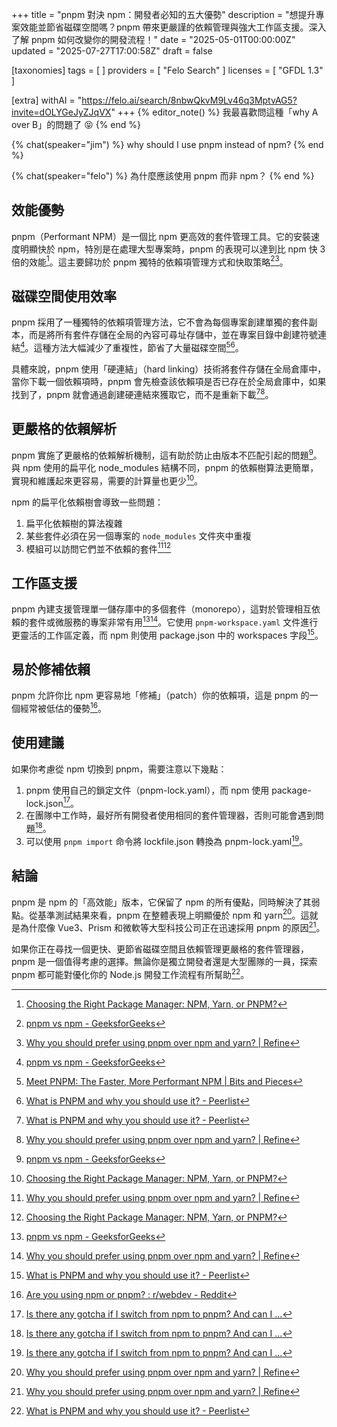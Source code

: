 +++
title = "pnpm 對決 npm：開發者必知的五大優勢"
description = "想提升專案效能並節省磁碟空間嗎？pnpm 帶來更嚴謹的依賴管理與強大工作區支援。深入了解 pnpm 如何改變你的開發流程！"
date = "2025-05-01T00:00:00Z"
updated = "2025-07-27T17:00:58Z"
draft = false

[taxonomies]
tags = [ ]
providers = [ "Felo Search" ]
licenses = [ "GFDL 1.3" ]

[extra]
withAI = "<https://felo.ai/search/8nbwQkvM9Lv46q3MptvAG5?invite=dOLYGeJyZJqVX>"
+++
{% editor_note() %}
我最喜歡問這種「why A over B」的問題了 😝
{% end %}

{% chat(speaker="jim") %}
why should I use pnpm instead of npm?
{% end %}

{% chat(speaker="felo") %}
為什麼應該使用 pnpm 而非 npm？
{% end %}

## 效能優勢

pnpm（Performant NPM）是一個比 npm 更高效的套件管理工具。它的安裝速度明顯快於 npm，特別是在處理大型專案時，pnpm 的表現可以達到比 npm 快 3 倍的效能[^7]。這主要歸功於 pnpm 獨特的依賴項管理方式和快取策略[^2][^6]。

## 磁碟空間使用效率

pnpm 採用了一種獨特的依賴項管理方法，它不會為每個專案創建單獨的套件副本，而是將所有套件存儲在全局的內容可尋址存儲中，並在專案目錄中創建符號連結[^2]。這種方法大幅減少了重複性，節省了大量磁碟空間[^4][^5]。

具體來說，pnpm 使用「硬連結」（hard linking）技術將套件存儲在全局倉庫中，當你下載一個依賴項時，pnpm 會先檢查該依賴項是否已存在於全局倉庫中，如果找到了，pnpm 就會通過創建硬連結來獲取它，而不是重新下載[^5][^6]。

## 更嚴格的依賴解析

pnpm 實施了更嚴格的依賴解析機制，這有助於防止由版本不匹配引起的問題[^2]。與 npm 使用的扁平化 node_modules 結構不同，pnpm 的依賴樹算法更簡單，實現和維護起來更容易，需要的計算量也更少[^7]。

npm 的扁平化依賴樹會導致一些問題：

1. 扁平化依賴樹的算法複雜
2. 某些套件必須在另一個專案的 `node_modules` 文件夾中重複
3. 模組可以訪問它們並不依賴的套件[^6][^7]

## 工作區支援

pnpm 內建支援管理單一儲存庫中的多個套件（monorepo），這對於管理相互依賴的套件或微服務的專案非常有用[^2][^6]。它使用 `pnpm-workspace.yaml` 文件進行更靈活的工作區定義，而 npm 則使用 package.json 中的 workspaces 字段[^5]。

## 易於修補依賴

pnpm 允許你比 npm 更容易地「修補」（patch）你的依賴項，這是 pnpm 的一個經常被低估的優勢[^1]。

## 使用建議

如果你考慮從 npm 切換到 pnpm，需要注意以下幾點：

1. pnpm 使用自己的鎖定文件（pnpm-lock.yaml），而 npm 使用 package-lock.json[^8]。
2. 在團隊中工作時，最好所有開發者使用相同的套件管理器，否則可能會遇到問題[^8]。
3. 可以使用 `pnpm import` 命令將 lockfile.json 轉換為 pnpm-lock.yaml[^8]。

## 結論

pnpm 是 npm 的「高效能」版本，它保留了 npm 的所有優點，同時解決了其弱點。從基準測試結果來看，pnpm 在整體表現上明顯優於 npm 和 yarn[^6]。這就是為什麼像 Vue3、Prism 和微軟等大型科技公司正在迅速採用 pnpm 的原因[^6]。

如果你正在尋找一個更快、更節省磁碟空間且依賴管理更嚴格的套件管理器，pnpm 是一個值得考慮的選擇。無論你是獨立開發者還是大型團隊的一員，探索 pnpm 都可能對優化你的 Node.js 開發工作流程有所幫助[^5]。

[^1]: [Are you using npm or pnpm? : r/webdev - Reddit](https://www.reddit.com/r/webdev/comments/1ijwpg0/are_you_using_npm_or_pnpm/)
[^2]: [pnpm vs npm - GeeksforGeeks](https://www.geeksforgeeks.org/pnpm-vs-npm/)
[^4]: [Meet PNPM: The Faster, More Performant NPM | Bits and Pieces](https://blog.bitsrc.io/pnpm-javascript-package-manager-4b5abd59dc9)
[^5]: [What is PNPM and why you should use it? - Peerlist](https://peerlist.io/blog/engineering/what-is-pnpm-and-why-you-should-use-it)
[^6]: [Why you should prefer using pnpm over npm and yarn? | Refine](https://refine.dev/blog/pnpm-vs-npm-and-yarn/)
[^7]: [Choosing the Right Package Manager: NPM, Yarn, or PNPM?](https://hackernoon.com/choosing-the-right-package-manager-npm-yarn-or-pnpm)
[^8]: [Is there any gotcha if I switch from npm to pnpm? And can I ...](https://news.ycombinator.com/item?id=30920152)
